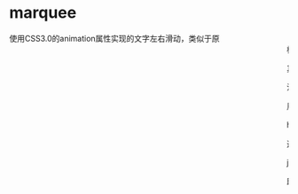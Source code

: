 # marquee

使用CSS3.0的animation属性实现的文字左右滑动，类似于原<marquee>标签的功能

其实现原理是，使用js，向styleSheets中插入一个新的styleSheet，并在这个里面定义keyframe，然后为对象添加animation属性，根据具体的长度设定动画时间，原生js实现，无依赖，当然不支持CSS3.0的浏览器无法正常使用


注：只有在内容长度超出容器长度的时候，才会有效果，否则无效果。


用法：

html部份（需要引入marquee.css和marquee.js）
<div id="divId"> 这个是准备左右滑动的内容 </div>

js部分
new marquee("divId");

即可
